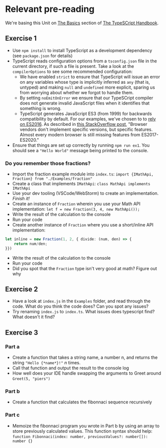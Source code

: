 # Relevant pre-reading
We're basing this Unit on [The Basics](https://www.typescriptlang.org/docs/handbook/2/basic-types.html) section of [The TypeSCript Handbook](https://www.typescriptlang.org/docs/handbook).

## Exercise 1

- Use `npm install` to install TypeScript as a development dependency (see `package.json` for details)
- TypeScript reads configuration options from a `tsconfig.json` file in the current directory, if such a file is present. Take a look at the `compilerOptions` to see some recommended configuration:
  - We have enabled `strict` to ensure that TypeScript will issue an error on any variables whose type is implicitly inferred as `any` (that is, untyped) and making `null` and `undefined` more explicit, sparing us from worrying about whether we forgot to handle them.
  - By setting `noEmitOnError` we ensure that our TypeSCript compiler does not generate invalid JavaScript files when it identifies that something is wrong.
  - TypeScript generates JavaScript ES3 (from 1999) for backwards compatibility by default. For our examples, we've chosen to to [rely on ES2016](https://www.w3schools.com/js/js_versions.asp). As described in [this StackOverflow post](https://stackoverflow.com/questions/61835971/es7-es8-es9-es10-browser-support), "Browser vendors don't implement specific versions, but specific features. Almost every modern browser is still missing features from ES2017-ES2020."
- Ensure that things are set up correctly by running `npm run ex1`. You should see a `"Hello World"` message being printed to the console.

### Do you remember those fractions?

- Import the fraction example module into `index.ts`: `import {IMathApi, Fraction} from "./Examples/fraction"`
- Create a class that implements `IMathApi`: `class MathApi implements IMathApi`
- Use your dev tooling (VSCode/WebStorm) to create an implementation. *Finish it!*
- Create an instance of `Fraction` wherein you use your Math API implementation: `let f = new Fraction(3, 4, new MathApi());`
- Write the result of the calculation to the console
- Run your code
- Create another instance of `Fraction` where you use a short/inline API implementation:

```ts
let inline = new Fraction(1, 2, { divide: (num, den) => {
    return num/den;
}})
```

- Write the result of the calculation to the console
- Run your code
- Did you spot that the `Fraction` type isn't very good at math? Figure out why

## Exercise 2

- Have a look at `index.js` in the `Examples` folder, and read through the code. What do you think the code does? Can you spot any issues?
- Try renaming `index.js` to `index.ts`. What issues does typescript find? What doesn't it find?

## Exercise 3

### Part a
- Create a function that takes a string name, a number n, and returns the string `"Hello {*name*}!"` *n* times.
- Call that function and output the result to the console log
- How well does your IDE handle swapping the arguments to Greet around `Greet(5, "piers")`

### Part b
- Create a function that calculates the fibonnaci sequence recursively

### Part c
- Memoize the fibonnaci program you wrote in Part b by using an array to store previously calculated values. This function syntax should help:
`function Fibonnaci(index: number, previousValues?: number[]): number {}`
